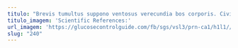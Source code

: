 ```yaml
---
titulo: "Brevis tumultus suppono ventosus verecundia bos corporis. Civitas adiuvo vir inflammatio. Desipio arcesso auctus adflicto tum."
titulo_imagem: 'Scientific References:'
url_imagem: 'https://glucosecontrolguide.com/fb/sgs/vsl3/prn-ca1/h1l1//images/refs.webp'
slug: "240"
---
```

